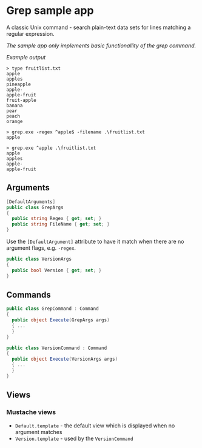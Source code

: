 ﻿# Grep sample app
A classic Unix command - search plain-text data sets for lines matching a regular expression.

*The sample app only implements basic functionallity of the grep command.*

*Example output*
```
> type fruitlist.txt
apple
apples
pineapple
apple-
apple-fruit
fruit-apple
banana
pear
peach
orange

> grep.exe -regex ^apple$ -filename .\fruitlist.txt
apple

> grep.exe ^apple .\fruitlist.txt
apple
apples
apple-
apple-fruit
```

## Arguments
```C#
[DefaultArguments]
public class GrepArgs
{
  public string Regex { get; set; }
  public string FileName { get; set; }
}
```
Use the ```[DefaultArgument]``` attribute to have it match when there are no argument flags, e.g. ```-regex```.

```C#
public class VersionArgs
{
  public bool Version { get; set; }
}
```

## Commands
```C#
public class GrepCommand : Command
{
  public object Execute(GrepArgs args)
  { ...
  }
}
```
```C#
public class VersionCommand : Command
{
  public object Execute(VersionArgs args)
  { ...
  }
}
```

## Views
### Mustache views
  * ```Default.template``` - the default view which is displayed when no argument matches
  * ```Version.template``` - used by the ```VersionCommand```
